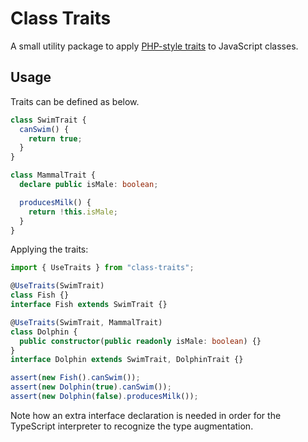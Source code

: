 # Class Traits

A small utility package to apply [PHP-style traits](https://www.php.net/manual/en/language.oop5.traits.php) to JavaScript classes.

## Usage

Traits can be defined as below.

```typescript
class SwimTrait {
  canSwim() {
    return true;
  }
}

class MammalTrait {
  declare public isMale: boolean;

  producesMilk() {
    return !this.isMale;
  }
}
```

Applying the traits:

```typescript
import { UseTraits } from "class-traits";

@UseTraits(SwimTrait)
class Fish {}
interface Fish extends SwimTrait {}

@UseTraits(SwimTrait, MammalTrait)
class Dolphin {
  public constructor(public readonly isMale: boolean) {}
}
interface Dolphin extends SwimTrait, DolphinTrait {}

assert(new Fish().canSwim());
assert(new Dolphin(true).canSwim());
assert(new Dolphin(false).producesMilk());
```

Note how an extra interface declaration is needed in order for the TypeScript interpreter to recognize the type augmentation.
